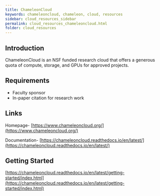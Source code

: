 ```yaml
---
title: ChameleonCloud
keywords: chameleoncloud, chameleon, cloud, resources
sidebar: cloud_resources_sidebar
permalink: cloud_resources_chameleoncloud.html
folder: cloud_resources
---
```


## Introduction

ChameleonCloud is an NSF funded research cloud that offers a generous quota of compute, storage, and GPUs for approved projects.

## Requirements

* Faculty sponsor
* In-paper citation for research work

## Links

Homepage- [https://www.chameleoncloud.org/](https://www.chameleoncloud.org/)

Documentation- [https://chameleoncloud.readthedocs.io/en/latest/](https://chameleoncloud.readthedocs.io/en/latest/)

## Getting Started

[https://chameleoncloud.readthedocs.io/en/latest/getting-started/index.html](https://chameleoncloud.readthedocs.io/en/latest/getting-started/index.html)
